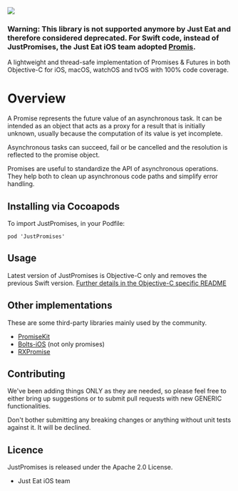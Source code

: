 ![](JustPromises_logo.jpg)

### Warning: This library is not supported anymore by Just Eat and therefore considered deprecated. For Swift code, instead of JustPromises, the Just Eat iOS team adopted [Promis](https://github.com/albertodebortoli/promis).

A lightweight and thread-safe implementation of Promises & Futures in both Objective-C for iOS, macOS, watchOS and tvOS with 100% code coverage.


# Overview

A Promise represents the future value of an asynchronous task. It can be intended as an object that acts as a proxy for a result that is initially unknown, usually because the computation of its value is yet incomplete.

Asynchronous tasks can succeed, fail or be cancelled and the resolution is reflected to the promise object.

Promises are useful to standardize the API of asynchronous operations. They help both to clean up asynchronous code paths and simplify error handling.


## Installing via Cocoapods

To import JustPromises, in your Podfile:
```
pod 'JustPromises'
```


## Usage

Latest version of JustPromises is Objective-C only and removes the previous Swift version. [Further details in the Objective-C specific README](README_ObjC.md)


## Other implementations

These are some third-party libraries mainly used by the community.

- [PromiseKit](http://promisekit.org/)
- [Bolts-iOS](https://github.com/BoltsFramework/Bolts-iOS) (not only promises)
- [RXPromise](https://github.com/couchdeveloper/RXPromise)


## Contributing

We've been adding things ONLY as they are needed, so please feel free to either bring up suggestions or to submit pull requests with new GENERIC functionalities.

Don't bother submitting any breaking changes or anything without unit tests against it. It will be declined.


## Licence

JustPromises is released under the Apache 2.0 License.

- Just Eat iOS team

